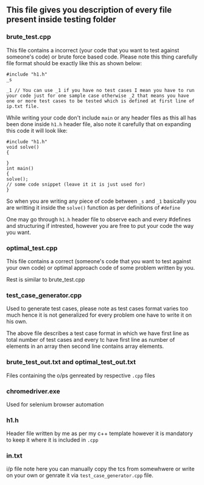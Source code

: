 ## This file gives you description of every file present inside testing folder 

### brute_test.cpp

This file contains a incorrect (your code that you want to test against someone's code) or brute force based code. Please note this thing carefully file format should be exactly like this as shown below:

```
#include "h1.h"
_s

_1 // You can use _1 if you have no test cases I mean you have to run your code just for one sample case otherwise _2 that means you have one or more test cases to be tested which is defined at first line of ip.txt file.
```

While writing your code don't include ```main``` or any header files as this all has been done inside ```h1.h``` header file, also note it carefully that on expanding 
this code it will look like:

```
#include "h1.h"
void solve()
{

}
int main()
{
solve();
// some code snippet (leave it it is just used for)
}
```

So when you are writing any piece of code between ```_s``` and ```_1``` basically you are writting it inside the ```solve()``` function as per definitions of ```#define```

One may go through ```h1.h``` header file to observe each and every #defines and structuring if intrested, however you are free to put your code the way you want.

### optimal_test.cpp

This file contains a correct (someone's code that you want to test against your own code) or optimal approach code of some problem written by you.

Rest is similar to brute_test.cpp

### test_case_generator.cpp

Used to generate test cases, please note as test cases format varies too much hence it is not generalized for every problem one have to write it on his own.

The above file describes a test case format in which we have first line as total number of test cases and every tc have first line as number of elements in an array then second line contains array elements.

### brute_test_out.txt and optimal_test_out.txt 

Files containing the o/ps genreated by respective ```.cpp``` files

### chromedriver.exe

Used for selenium browser automation 

### h1.h 

Header file written by me as per my c++ template however it is mandatory to keep it where it is included in ```.cpp```

### in.txt 

i/p file note here you can manually copy the tcs from somewhwere or write on your own or genrate it via ```test_case_generator.cpp``` file.
